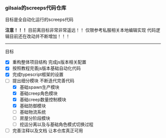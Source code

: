 ### gilsaia的screeps代码仓库

目标是全自动化运行的screeps代码 

**注意！！！** 目前离目标非常非常遥远！！ 仅限参考私服相关本地编辑实现 
代码逻辑目前还在改动并不断增加！！！

---
目标

- [x] 重构整体项目结构 完成js版本相关配置
- [x] 按照教程完善js版本基础自动化代码
- [x] 完成typescript框架的设置
- [ ] 提出细分模块 不断迭代完善代码
    - [x] 基础spawn生产模块
    - [x] 基础creep角色模块
    - [x] 基础creep数量控制模块
    - [x] 基础防御模块
    - [ ] 基础物流系统
    - [ ] 房屋分阶段模块
    - [ ] 挖运分离以及与基础角色模式切换过程
- [ ] 完善注释以及文档 让本仓库真正可用
